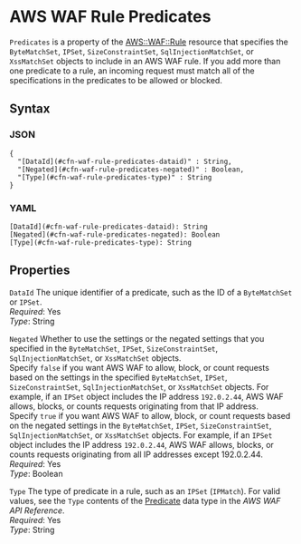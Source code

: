 # AWS WAF Rule Predicates<a name="aws-properties-waf-rule-predicates"></a>

`Predicates` is a property of the [AWS::WAF::Rule](aws-resource-waf-rule.md) resource that specifies the `ByteMatchSet`, `IPSet`, `SizeConstraintSet`, `SqlInjectionMatchSet`, or `XssMatchSet` objects to include in an AWS WAF rule\. If you add more than one predicate to a rule, an incoming request must match all of the specifications in the predicates to be allowed or blocked\.

## Syntax<a name="w13ab1c21c10d234c21c17b5"></a>

### JSON<a name="aws-properties-waf-rule-predicates-syntax.json"></a>

```
{
  "[DataId](#cfn-waf-rule-predicates-dataid)" : String,
  "[Negated](#cfn-waf-rule-predicates-negated)" : Boolean,
  "[Type](#cfn-waf-rule-predicates-type)" : String
}
```

### YAML<a name="aws-properties-waf-rule-predicates-syntax.yaml"></a>

```
[DataId](#cfn-waf-rule-predicates-dataid): String
[Negated](#cfn-waf-rule-predicates-negated): Boolean
[Type](#cfn-waf-rule-predicates-type): String
```

## Properties<a name="w13ab1c21c10d234c21c17b7"></a>

`DataId`  <a name="cfn-waf-rule-predicates-dataid"></a>
The unique identifier of a predicate, such as the ID of a `ByteMatchSet` or `IPSet`\.  
*Required*: Yes  
*Type*: String

`Negated`  <a name="cfn-waf-rule-predicates-negated"></a>
Whether to use the settings or the negated settings that you specified in the `ByteMatchSet`, `IPSet`, `SizeConstraintSet`, `SqlInjectionMatchSet`, or `XssMatchSet` objects\.  
Specify `false` if you want AWS WAF to allow, block, or count requests based on the settings in the specified `ByteMatchSet`, `IPSet`, `SizeConstraintSet`, `SqlInjectionMatchSet`, or `XssMatchSet` objects\. For example, if an `IPSet` object includes the IP address `192.0.2.44`, AWS WAF allows, blocks, or counts requests originating from that IP address\.  
Specify `true` if you want AWS WAF to allow, block, or count requests based on the negated settings in the `ByteMatchSet`, `IPSet`, `SizeConstraintSet`, `SqlInjectionMatchSet`, or `XssMatchSet` objects\. For example, if an `IPSet` object includes the IP address `192.0.2.44`, AWS WAF allows, blocks, or counts requests originating from all IP addresses except 192\.0\.2\.44\.  
*Required*: Yes  
*Type*: Boolean

`Type`  <a name="cfn-waf-rule-predicates-type"></a>
The type of predicate in a rule, such as an `IPSet` \(`IPMatch`\)\. For valid values, see the `Type` contents of the [Predicate](https://docs.aws.amazon.com/waf/latest/APIReference/API_Predicate.html) data type in the *AWS WAF API Reference*\.  
*Required*: Yes  
*Type*: String